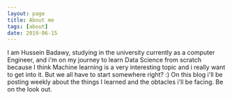 ```yaml
---
layout: page
title: About me
tags: [about]
date: 2019-06-15
---
```



I am Hussein Badawy, studying in the university currently as a computer Engineer, and i'm on my journey to learn Data Science from scratch because I think Machine learning is a very interesting topic and i really want to get into it. But we all have to start somewhere right? :)
On this blog i'll be posting weekly about the things I learned and the obtacles i'll be facing. Be on the look out.
